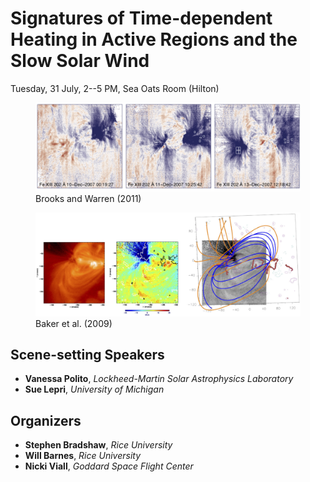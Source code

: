 # Signatures of Time-dependent Heating in Active Regions and the Slow Solar Wind
Tuesday, 31 July, 2--5 PM, Sea Oats Room (Hilton)

<figure>
  <img src="images/brooks_warren_2011.png" alt="my alt text"/>
  <figcaption>Brooks and Warren (2011)</figcaption>
</figure>
<figure>
  <img src="images/baker_2009.png" alt="my alt text"/>
  <figcaption>Baker et al. (2009)</figcaption>
</figure>


## Scene-setting Speakers

* **Vanessa Polito**, *Lockheed-Martin Solar Astrophysics Laboratory*
* **Sue Lepri**, *University of Michigan*

## Organizers

* **Stephen Bradshaw**, *Rice University*
* **Will Barnes**, *Rice University*
* **Nicki Viall**, *Goddard Space Flight Center*